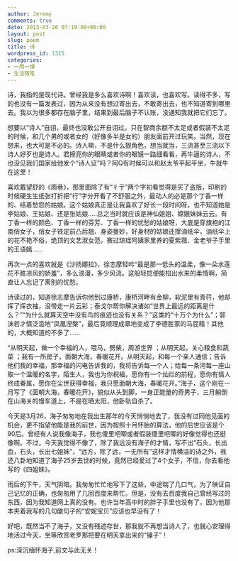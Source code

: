 ```yaml
---
author: Jeremy
comments: true
date: 2013-03-26 07:19:00+00:00
layout: post
slug: poem
title: 诗
wordpress_id: 1315
categories:
- 一周一博
- 生活随笔
---
```


诗，我指的是现代诗。曾经我是多么喜欢诗啊！喜欢读，也喜欢写。读得不多，写的也没有一篇发表过，因为从来没有想过寄出去，不敢寄出去，也不知道寄到哪里去。我以为很多都存在脑子里，结果到最后脑子不认账，没通知我就把它们忘了。

想要以“诗人”自诩，最终也没敢公开自诩过。只在智商余额不太足或者假装不太足的时候，和几个男的或者女的（好像多半是女的）朋友面前开过玩笑。当然，现在想来，也大可是不必的。诗人嘛，不是什么狠角色，想当就当，三流甚至三流以下诗人好歹也是诗人。君擦亮你的眼睛或者你的眼镜一路细看看，再牛逼的诗人，不也没见我们国家给他发个“诗人证”吗？阿Q有时候可以和赵太爷平起平坐，牛就牛在这里！

喜欢戴望舒的《雨巷》，那里面除了有“彳亍”两个字初看觉得是买了盗版，印刷的时候硬生生纸张打折把“行”字分开看了不舒服之外，最动人的必是那个丁香一样的、结着愁怨的姑娘。这个姑娘真正是让我喜欢了好长一段时间呀，也不知道她是李姑娘、王姑娘、还是张姑娘…..总之当时就应该是神仙姐姐、嫦娥妹妹云云。有丁香一样的颜色、丁香一样的芬芳、丁香一样的忧愁的姑娘呀，大底是穿旗袍的江南俏女子，俏女子铁定前凸后翘、身姿曼妙，好身材的姑娘还撑油纸伞，油纸伞上的花不艳不俗，绝顶的文艺淑女范，赛过琼瑶阿姨家里养的夏紫薇、金老爷子手里的王语嫣……

再次一点的喜欢就是《沙扬娜拉》，徐志摩轻吟“最是那一低头的温柔，像一朵水莲花不胜凉风的娇羞”，多么浪漫，多少风流。这般轻捻便能掐出水来的柔情啊，简直让人忘记了离别的忧愁。

诗读过的，知道徐志摩告诉你他到过康桥，康桥河畔有金柳，软泥里有青荇，他却挥了挥衣袖，没带走一片云彩；泰戈尔帮你解决诸如“世界上最远的距离是什么？”“为什么就算天空中没有鸟的痕迹也没有关系？”这类的“十万个为什么”；郭沫若才情泛滥地“凤凰涅槃”，最后竟顺理成章地变成了李德胜家的马屁精！其他的，大概知道的不多了……

“从明天起，做一个幸福的人，喂马，劈柴，周游世界 ；从明天起，关心粮食和蔬菜 ；我有一所房子，面朝大海，春暖花开。从明天起，和每一个亲人通信；告诉他们我的幸福，那幸福的闪电告诉我的，我将告诉每一个人；给每一条河每一座山取一个温暖的名字，陌生人，我也为你祝福，愿你有一个灿烂的前程，愿你有情人终成眷属，愿你在尘世获得幸福，我只愿面朝大海，春暖花开。”海子，这个刚在一月写了《面朝大海，春暖花开》，貌似从头到脚，一身正能量的奇男子，三月躺倒在山海关的慢车道上，不是在晒太阳，他卧轨自杀了。

今天是3月26，海子匆匆地在我出生那年的今天悄悄地去了，我没有过同他见面的机会，更不指望他能是我的前世，因为按照十月怀胎的算法，他的后世应该是个90后。曾经有人说我像海子，我也傻里吧唧或者假装傻里吧唧的好像觉得也还挺像啊。不过，今天我觉得不像了，除了我远没有海子的才情，写不出“石头，长出血，石头，长出七姐妹”，“远方，除了远，一无所有”这样才情横溢的诗之外，我还八卦地知道了海子25岁去世的时候，竟然已经爱过了4个女子，不信，你去看他写的《四姐妹》。

雨后的下午，天气阴暗。我匆匆忙忙地写下了这些，中途喘了几口气，为了映证自己记忆的正确，也匆匆用了几回百度来帮忙。但是，没有去百度我自己曾经写过的东西，因为我知道网上真的没有。也许当年高中时的胖子手里也没有了，因为他那本夹着我写的几句酸句子的“安妮宝贝”应该也早没有了！

好吧，既然当不了海子，又没有残迹存世，那我就不再想当诗人了，也就心安理得地活过今天，坐等欣赏老罗那把要在明天拿出来的“锤子”！

ps:深沉缅怀海子,前文与此无关！
